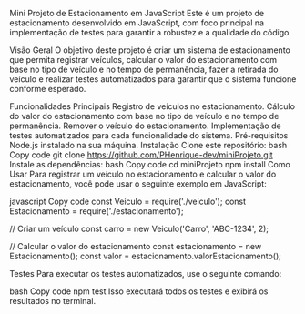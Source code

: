 Mini Projeto de Estacionamento em JavaScript
Este é um projeto de estacionamento desenvolvido em JavaScript, com foco principal na implementação de testes para garantir a robustez e a qualidade do código.

Visão Geral
O objetivo deste projeto é criar um sistema de estacionamento que permita registrar veículos, calcular o valor do estacionamento com base no tipo de veículo e no tempo de permanência, fazer a retirada do veículo e realizar testes automatizados para garantir que o sistema funcione conforme esperado.

Funcionalidades Principais
Registro de veículos no estacionamento.
Cálculo do valor do estacionamento com base no tipo de veículo e no tempo de permanência.
Remover o veículo do estacionamento.
Implementação de testes automatizados para cada funcionalidade do sistema.
Pré-requisitos
Node.js instalado na sua máquina.
Instalação
Clone este repositório:
bash
Copy code
git clone https://github.com/PHenrique-dev/miniProjeto.git
Instale as dependências:
bash
Copy code
cd miniProjeto
npm install
Como Usar
Para registrar um veículo no estacionamento e calcular o valor do estacionamento, você pode usar o seguinte exemplo em JavaScript:

javascript
Copy code
const Veiculo = require('./veiculo');
const Estacionamento = require('./estacionamento');

// Criar um veículo
const carro = new Veiculo('Carro', 'ABC-1234', 2);

// Calcular o valor do estacionamento
const estacionamento = new Estacionamento();
const valor = estacionamento.valorEstacionamento();


Testes
Para executar os testes automatizados, use o seguinte comando:

bash
Copy code
npm test
Isso executará todos os testes e exibirá os resultados no terminal.
